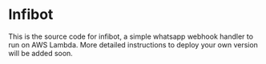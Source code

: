 # Infibot

This is the source code for infibot, a simple whatsapp webhook handler to run on AWS Lambda. More detailed instructions to deploy your own version will be added soon.